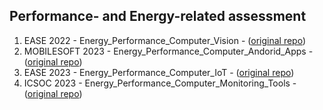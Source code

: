 ## Performance- and Energy-related assessment 
1. EASE 2022 - Energy_Performance_Computer_Vision - ([original repo](https://github.com/S2-group/EASE-2022-energy-ai-edge-containers-rep-pkg.git))
2. MOBILESOFT 2023 - Energy_Performance_Computer_Andorid_Apps - ([original repo](https://github.com/S2-group/mobilesoft-2023-app-vs-web-android-rep-pkg.git))
3. EASE 2023 - Energy_Performance_Computer_IoT - ([original repo](https://github.com/S2-group/ease-2023-wasm-iot-rep-pkg.git))
4. ICSOC 2023 - Energy_Performance_Computer_Monitoring_Tools - ([original repo](https://github.com/S2-group/icsoc-2023-energy-perf-monitoring-docker-rep-pkg.git))
